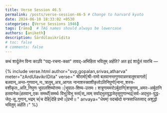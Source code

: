 ```yaml
---
title: Verse Session 46.5
permalink: /posts/verse-session-46-5 # Change to harvard kyoto
date: 2024-06-10 18:33:02 +0530
categories: [Verse Sessions 1946]
tags: [rāma]  # TAG names should always be lowercase
authors: [aniketh]
description: Śārdūlavikrīḍita
# toc: false
# comments: false
---
```


<!-- Verse format -->

कथं शार्दूलेन विना काऽपि "पद्य-रचना-कक्षा" तावद्-अभिहिता भवितुम् अर्हति? अत इदं शार्दूलं  व्यरचि —

{% include verse.html
   author="svp,gopalan,srivas,atharva"
   meter="zArdUlavikrIDita"
   verse="
   श्रीरामो|श्री-रामो बलवानन्तगुणवान्नस्त्रातुमत्रागतो|बलवान्_अन्त-गुणवान्_नः_त्रातुम्_अत्र_आगतः नानाशस्त्रवशीकृतोऽतिनिपुणो|नाना_शस्त्र-वशीकृतः_अति_निपुणः भूपालशिष्योत्तमः।|भूपाल-शिष्य-उत्तमः।
शत्रूणाममरोऽर्बुदानि|शत्रूणाम्_अमरः-अर्बुदानि हतवानेकः|हतवान्_एकः समर्थो|समर्थः विभु|विभु स्त्वं|स्_त्वम् सर्वाद्भुतयुद्धजेतृसुगुणान्भद्रं|सर्व-अद्भुत-युद्ध-जेतृ-सु_गुणान्_भद्रम् च|च देहि|देहि प्रभो॥|प्रभो॥
   "
   anvaya="धेयम्! पदच्छेदो यन्त्रसाधितत्वाद् अशुद्धो भवितुम् अर्हति।"
%}

